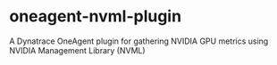 # oneagent-nvml-plugin
A Dynatrace OneAgent plugin for gathering NVIDIA GPU metrics using NVIDIA Management Library (NVML)
